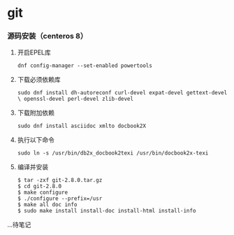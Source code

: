 # git

### 源码安装（centeros 8）

1. 开启EPEL库

   `dnf config-manager --set-enabled powertools`

2. 下载必须依赖库

   `sudo dnf install dh-autoreconf curl-devel expat-devel gettext-devel \
     openssl-devel perl-devel zlib-devel`

3. 下载附加依赖

   `sudo dnf install asciidoc xmlto docbook2X`

4. 执行以下命令

   `sudo ln -s /usr/bin/db2x_docbook2texi /usr/bin/docbook2x-texi`

5. 编译并安装

   ```
   $ tar -zxf git-2.8.0.tar.gz
   $ cd git-2.8.0
   $ make configure
   $ ./configure --prefix=/usr
   $ make all doc info
   $ sudo make install install-doc install-html install-info
   ```

   

...待笔记







